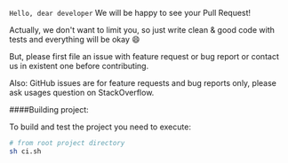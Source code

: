 `Hello, dear developer`
We will be happy to see your Pull Request!

Actually, we don't want to limit you, so just write clean & good code with tests and everything will be okay :smile:

But, please first file an issue with feature request or bug report or contact us in existent one before contributing.

Also: GitHub issues are for feature requests and bug reports only, please ask usages question on StackOverflow.

####Building project:

To build and test the project you need to execute:
```bash
# from root project directory
sh ci.sh
```
